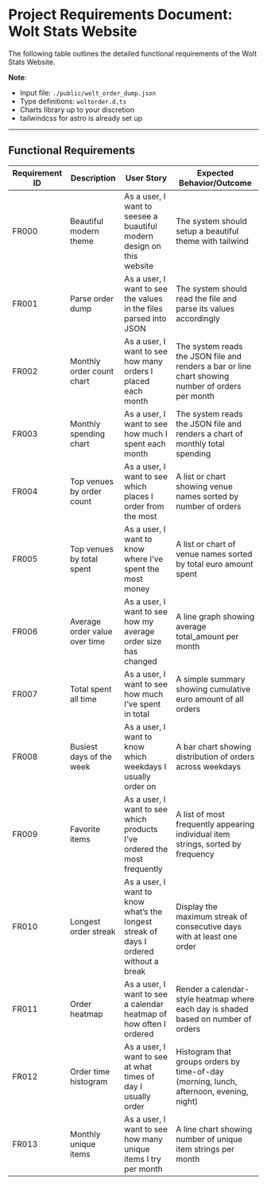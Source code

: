 # **Project Requirements Document: Wolt Stats Website**

The following table outlines the detailed functional requirements of the Wolt Stats Website.

**Note**:  
- Input file: `./public/wolt_order_dump.json`  
- Type definitions: `woltorder.d.ts`  
- Charts library up to your discretion
- tailwindcss for astro is already set up
---

## Functional Requirements

| Requirement ID | Description                              | User Story                                                                                                 | Expected Behavior/Outcome                                                                                                     |
|----------------|------------------------------------------|------------------------------------------------------------------------------------------------------------|-------------------------------------------------------------------------------------------------------------------------------|
| FR000          | Beautiful modern theme                   | As a user, I want to seesee a buautiful modern design on this website                                          | The system should setup a beautiful theme with tailwind                                                              |
| FR001          | Parse order dump                         | As a user, I want to see the values in the files parsed into JSON                                          | The system should read the file and parse its values accordingly                                                              |
| FR002          | Monthly order count chart                | As a user, I want to see how many orders I placed each month                                               | The system reads the JSON file and renders a bar or line chart showing number of orders per month                            |
| FR003          | Monthly spending chart                   | As a user, I want to see how much I spent each month                                                       | The system reads the JSON file and renders a chart of monthly total spending                                                  |
| FR004          | Top venues by order count                | As a user, I want to see which places I order from the most                                                | A list or chart showing venue names sorted by number of orders                                                                |
| FR005          | Top venues by total spent                | As a user, I want to know where I’ve spent the most money                                                  | A list or chart of venue names sorted by total euro amount spent                                                              |
| FR006          | Average order value over time            | As a user, I want to see how my average order size has changed                                             | A line graph showing average total_amount per month                                                                           |
| FR007          | Total spent all time                     | As a user, I want to see how much I’ve spent in total                                                      | A simple summary showing cumulative euro amount of all orders                                                                 |
| FR008          | Busiest days of the week                 | As a user, I want to know which weekdays I usually order on                                                | A bar chart showing distribution of orders across weekdays                                                                    |
| FR009          | Favorite items                           | As a user, I want to see which products I’ve ordered the most frequently                                   | A list of most frequently appearing individual item strings, sorted by frequency                                              |
| FR010          | Longest order streak                     | As a user, I want to know what’s the longest streak of days I ordered without a break                      | Display the maximum streak of consecutive days with at least one order                                                        |
| FR011          | Order heatmap                            | As a user, I want to see a calendar heatmap of how often I ordered                                         | Render a calendar-style heatmap where each day is shaded based on number of orders                                            |
| FR012          | Order time histogram                     | As a user, I want to see at what times of day I usually order                                              | Histogram that groups orders by time-of-day (morning, lunch, afternoon, evening, night)                                       |
| FR013          | Monthly unique items                     | As a user, I want to see how many unique items I try per month                                             | A line chart showing number of unique item strings per month                                                                  |

